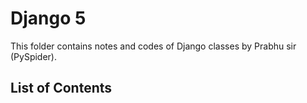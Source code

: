 # Django 5

This folder contains notes and codes of Django classes by Prabhu sir (PySpider).

## List of Contents